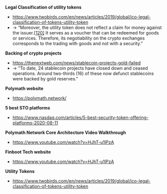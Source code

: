 **Legal Classification of utility tokens**

+ https://www.twobirds.com/en/news/articles/2019/global/ico-legal-classification-of-tokens-utility-token
+ → “Moreover, the utility token does not reflect a claim for money against the issuer.[[120\]](file:///C:/NRPortbl/Admin/ANMD/41023942_1.docx#_ftn12) It serves as a voucher that can be redeemed for goods or services. Therefore, its negotiability on the crypto exchanges corresponds to the trading with goods and not with a security.”

**Backing of crypto projects**
+ https://thenextweb.com/news/stablecoin-projects-gold-failed
+ → "To date, 24 stablecoin projects have closed down and ceased operations. Around two-thirds (16) of these now defunct stablecoins were backed by gold reserves."

**Polymath website**
+ https://polymath.network/

**5 best STO platforms**
+ https://www.nasdaq.com/articles/5-best-security-token-offering-platforms-2020-08-11 

**Polymath Network Core Architecture Video Walkthrough**
+ https://www.youtube.com/watch?v=HJhT-u1lPzA

**Finboot Tech website**
+ https://www.youtube.com/watch?v=HJhT-u1lPzA

**Utility Tokens**

+ https://www.twobirds.com/en/news/articles/2019/global/ico-legal-classification-of-tokens-utility-token

  

